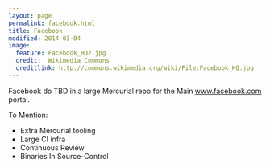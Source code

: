 ```yaml
---
layout: page
permalink: facebook.html
title: Facebook
modified: 2014-03-04
image:
  feature: Facebook_HQ2.jpg
  credit:  Wikimedia Commons
  creditlink: http://commons.wikimedia.org/wiki/File:Facebook_HQ.jpg
---
```


Facebook do TBD in a large Mercurial repo for the Main www.facebook.com portal.

To Mention:

* Extra Mercurial tooling
* Large CI infra
* Continuous Review
* Binaries In Source-Control

